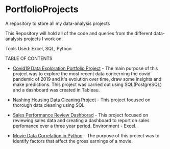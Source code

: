# PortfolioProjects

A repository to store all my data-analysis projects

This Repository will hold all of the code and queries from the different data-analysis projects I work on.

Tools Used: Excel, SQL, Python

TABLE OF CONTENTS

* [Covid19 Data Exploration Portfolio Project](/Covid19_Data_Exploration.sql) - The main purpose of this project was to explore the most recent data concerning the covid pandemic of 2019 and it's evolution over time, draw some insights and make predictions. This project was carried out using SQL(PostgreSQL) and a dashboard was created in Tableau.

* [Nashing Housing Data Cleaning Project](/NashvilleHousingPrortfolioProject.sql) - This project focused on thorough data cleaning using SQL

* [Sales Performance Review Dashborad](/SalesPerformanceReview.xlsx) - This project focused on reviewing sales data and creating a dashboard to report on sales perfomance over a three year period. Environment - Excel.

* [Movie Data Correlation in Python](/Data%20Correlation%20in%20Python.ipynb) - The purpose of this project was to identify factors that affect the gross earnings of a movie.
